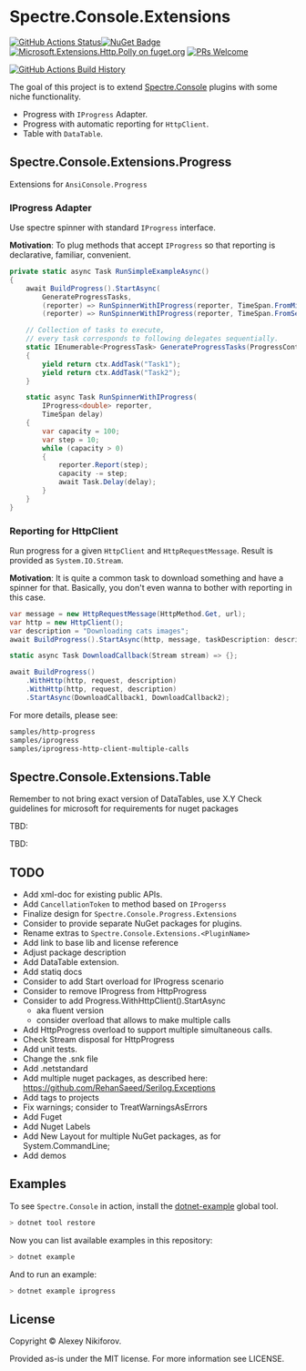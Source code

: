 # Spectre.Console.Extensions

[![GitHub Actions Status](https://github.com/nikiforovall/Spectre.Console.Extensions/workflows/Build/badge.svg?branch=main)](https://github.com/nikiforovall/Spectre.Console.Extensions/actions)[![NuGet Badge](https://buildstats.info/nuget/Spectre.Console.Extensions)](https://www.nuget.org/packages/Spectre.Console.Extensions/)[![Microsoft.Extensions.Http.Polly on fuget.org](https://www.fuget.org/packages/Spectre.Console.Extensions/badge.svg)](https://www.fuget.org/packages/Spectre.Console.Extensions) [![PRs Welcome](https://img.shields.io/badge/PRs-welcome-brightgreen.svg?style=flat-square)](http://makeapullrequest.com)

[![GitHub Actions Build History](https://buildstats.info/github/chart/nikiforovall/Spectre.Console.Extensions?branch=main&includeBuildsFromPullRequest=false)](https://github.com/nikiforovall/Spectre.Console.Extensions/actions)

The goal of this project is to extend [Spectre.Console](https://github.com/spectresystems/spectre.console) plugins with some niche functionality.

* Progress with `IProgress` Adapter.
* Progress with automatic reporting for `HttpClient`.
* Table with `DataTable`.

## Spectre.Console.Extensions.Progress

Extensions for `AnsiConsole.Progress`

### IProgress Adapter

Use spectre spinner with standard `IProgress` interface.

**Motivation**: To plug methods that accept `IProgress` so that reporting is declarative, familiar, convenient.

```csharp
private static async Task RunSimpleExampleAsync()
{
    await BuildProgress().StartAsync(
        GenerateProgressTasks,
        (reporter) => RunSpinnerWithIProgress(reporter, TimeSpan.FromMilliseconds(500)),
        (reporter) => RunSpinnerWithIProgress(reporter, TimeSpan.FromSeconds(1)));

    // Collection of tasks to execute,
    // every task corresponds to following delegates sequentially.
    static IEnumerable<ProgressTask> GenerateProgressTasks(ProgressContext ctx)
    {
        yield return ctx.AddTask("Task1");
        yield return ctx.AddTask("Task2");
    }

    static async Task RunSpinnerWithIProgress(
        IProgress<double> reporter,
        TimeSpan delay)
    {
        var capacity = 100;
        var step = 10;
        while (capacity > 0)
        {
            reporter.Report(step);
            capacity -= step;
            await Task.Delay(delay);
        }
    }
}
```

### Reporting for HttpClient

Run progress for a given `HttpClient` and `HttpRequestMessage`. Result is provided as `System.IO.Stream`.

**Motivation**: It is quite a common task to download something and have a spinner for that. Basically, you don't even wanna to bother with reporting in this case.

```csharp
var message = new HttpRequestMessage(HttpMethod.Get, url);
var http = new HttpClient();
var description = "Downloading cats images";
await BuildProgress().StartAsync(http, message, taskDescription: description, DownloadCallback);

static async Task DownloadCallback(Stream stream) => {};

await BuildProgress()
    .WithHttp(http, request, description)
    .WithHttp(http, request, description)
    .StartAsync(DownloadCallback1, DownloadCallback2);

```

For more details, please see:

```bash
samples/http-progress
samples/iprogress
samples/iprogress-http-client-multiple-calls
```

## Spectre.Console.Extensions.Table

Remember to not bring exact version of DataTables, use X.Y
Check guidelines for microsoft for requirements for nuget packages

TBD:

TBD:

## TODO

* Add xml-doc for existing public APIs.
* Add `CancellationToken` to method based on `IProgerss`
* Finalize design for `Spectre.Console.Progress.Extensions`
* Consider to provide separate NuGet packages for plugins.
* Rename extras to `Spectre.Console.Extensions.<PluginName>`
* Add link to base lib and license reference
* Adjust package description
* Add DataTable extension.
* Add statiq docs
* Consider to add Start overload for IProgress scenario
* Consider to remove IProgress from HttpProgress
* Consider to add Progress.WithHttpClient().StartAsync
  * aka fluent version
  * consider overload that allows to make multiple calls
* Add HttpProgress overload to support multiple simultaneous calls.
* Check Stream disposal for HttpProgress
* Add unit tests.
* Change the .snk file
* Add .netstandard
* Add multiple nuget packages, as described here: <https://github.com/RehanSaeed/Serilog.Exceptions>
* Add tags to projects
* Fix warnings; consider to TreatWarningsAsErrors
* Add Fuget
* Add Nuget Labels
* Add New Layout for multiple NuGet packages, as for System.CommandLine;
* Add demos

## Examples

To see `Spectre.Console` in action, install the [dotnet-example](https://github.com/patriksvensson/dotnet-example) global tool.

```bash
> dotnet tool restore
```

Now you can list available examples in this repository:

```bash
> dotnet example
```

And to run an example:

```bash
> dotnet example iprogress
```

## License

Copyright © Alexey Nikiforov.

Provided as-is under the MIT license. For more information see LICENSE.
